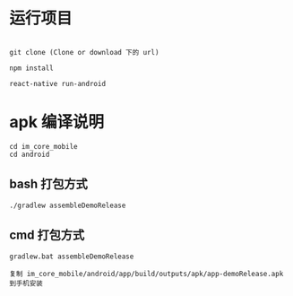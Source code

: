 # 运行项目
```

git clone (Clone or download 下的 url)

npm install

react-native run-android

```
# apk 编译说明
```
cd im_core_mobile
cd android

```
## bash 打包方式
```
./gradlew assembleDemoRelease

```

## cmd 打包方式
```
gradlew.bat assembleDemoRelease

```

```
复制 im_core_mobile/android/app/build/outputs/apk/app-demoRelease.apk 到手机安装

```